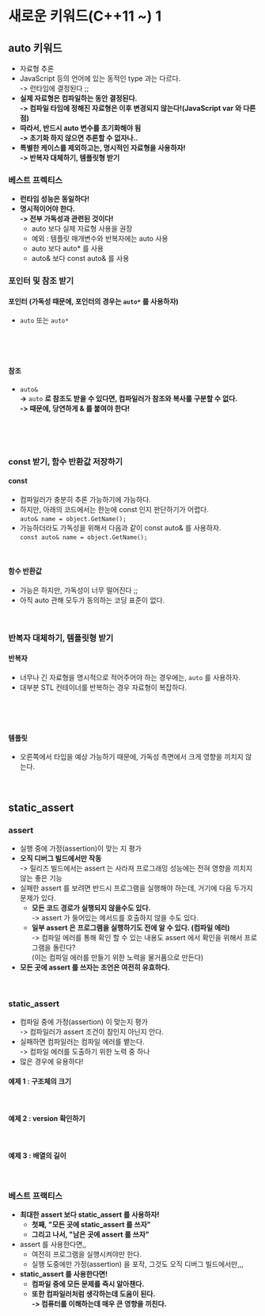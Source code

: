 # 새로운 키워드(C++11 \~) 1

## auto 키워드

* 자료형 추론&#x20;
* JavaScript 등의 언어에 있는 동적인 type 과는 다르다. \
  \-> 런타임에 결정된다 ;;&#x20;
* **실제 자료형은 컴파일하는 동안 결정된다.** \
  **-> 컴파일 타임에 정해진 자료형은 이후 변경되지 않는다!(JavaScript var 와 다른 점)**
* **따라서, 반드시 auto 변수를 초기화해야 됨**\
  **-> 초기화 하지 않으면 추론할 수 없자나..**&#x20;
* **특별한 케이스를 제외하고는, 명시적인 자료형을 사용하자!**\
  **-> 반복자 대체하기, 템플릿형 받기**

### **베스트 프렉티스**&#x20;

* **런타임 성능은 동일하다!**
* **명시적이어야 한다.** \
  **-> 전부 가독성과 관련된 것이다!**
  * auto 보다 실제 자료형 사용을 권장
  * 예외 : 템플릿 매개변수와 반복자에는 auto 사용
  * auto 보다 auto\* 를 사용&#x20;
  * auto& 보다 const auto& 를 사용

### 포인터 및 참조 받기

#### 포인터 (가독성 때문에, 포인터의 경우는 `auto*` 를 사용하자)

* `auto` 또는 `auto*`

<figure><img src="../../.gitbook/assets/스크린샷 2024-04-13 16.58.36.png" alt=""><figcaption></figcaption></figure>

<figure><img src="../../.gitbook/assets/스크린샷 2024-04-13 17.00.31.png" alt=""><figcaption></figcaption></figure>

#### 참조&#x20;

* `auto&`\
  **->** `auto` **로 참조도 받을 수 있다면, 컴파일러가 참조와 복사를 구분할 수 없다.** \
  **-> 때문에, 당연하게 & 를 붙여야 한다!**

<figure><img src="../../.gitbook/assets/스크린샷 2024-04-13 17.03.01.png" alt=""><figcaption></figcaption></figure>

<figure><img src="../../.gitbook/assets/스크린샷 2024-04-13 17.03.22.png" alt=""><figcaption></figcaption></figure>

### const 받기, 함수 반환값 저장하기&#x20;

#### const&#x20;

* 컴파일러가 충분히 추론 가능하기에 가능하다.&#x20;
* 하지만, 아래의 코드에서는 한눈에 const 인지 판단하기가 어렵다. \
  `auto& name = object.GetName();`
* 가능하더라도 가독성을 위해서 다음과 같이 const auto& 를 사용하자.\
  `const auto& name = object.GetName();`

<figure><img src="../../.gitbook/assets/스크린샷 2024-04-13 17.12.34.png" alt=""><figcaption></figcaption></figure>

#### 함수 반환값

* 가능은 하지만, 가독성이 너무 떨어진다 ;;&#x20;
* 아직 auto 관해 모두가 동의하는 코딩 표준이 없다.

<figure><img src="../../.gitbook/assets/스크린샷 2024-04-13 17.18.15.png" alt=""><figcaption></figcaption></figure>

### 반복자 대체하기, 템플릿형 받기

#### 반복자

* 너무나 긴 자료형을 명시적으로 적어주어야 하는 경우에는, `auto` 를 사용하자.&#x20;
* 대부분 STL 컨테이너를 반복하는 경우 자료형이 복잡하다.&#x20;

<figure><img src="../../.gitbook/assets/스크린샷 2024-04-13 17.20.20.png" alt=""><figcaption></figcaption></figure>

<figure><img src="../../.gitbook/assets/스크린샷 2024-04-13 17.21.35.png" alt=""><figcaption></figcaption></figure>

#### 템플릿&#x20;

* 오른쪽에서 타입을 예상 가능하기 때문에, 가독성 측면에서 크게 영향을 끼치지 않는다.&#x20;

<figure><img src="../../.gitbook/assets/스크린샷 2024-04-13 17.23.46.png" alt=""><figcaption></figcaption></figure>

## static\_assert&#x20;

### assert&#x20;

* 실행 중에 가정(assertion)이 맞는 지 평가&#x20;
* **오직 디버그 빌드에서만 작동** \
  \-> 릴리즈 빌드에서는 assert 는 사라져 프로그래밍 성능에는 전혀 영향을 끼치지 않는 좋은 기능
* 실패한 assert 를 보려면 반드시 프로그램을 실행해야 하는데, 거기에 다음 두가지 문제가 있다.&#x20;
  * **모든 코드 경로가 실행되지 않을수도 있다.** \
    \-> assert 가 들어있는 메서드를 호출하지 않을 수도 있다.&#x20;
  * **일부 assert 은 프로그램을 실행하기도 전에 알 수 있다. (컴파일 에러)**\
    \-> 컴파일 에러를 통해 확인 할 수 있는 내용도 assert 에서 확인을 위해서 프로그램을 돌린다?\
    (이는 컴파일 에러를 만들기 위한 노력을 물거품으로 만든다)
* **모든 곳에 assert 를 쓰자는 조언은 여전히 유효하다.**

<figure><img src="../../.gitbook/assets/스크린샷 2024-04-13 17.38.16.png" alt=""><figcaption></figcaption></figure>

### static\_assert

* 컴파일 중에 가정(assertion) 이 맞는지 평가 \
  \-> 컴파일러가 assert 조건이 참인지 아닌지 안다.&#x20;
* 실패하면 컴파일러는 컴파일 에러를 뱉는다. \
  \-> 컴파일 에러를 도출하기 위한 노력 중 하나
* 많은 경우에 유용하다!

#### 예제 1 : 구조체의 크기&#x20;

<figure><img src="../../.gitbook/assets/스크린샷 2024-04-13 17.49.50.png" alt=""><figcaption></figcaption></figure>

#### 예제 2 : version 확인하기&#x20;

<figure><img src="../../.gitbook/assets/스크린샷 2024-04-13 17.50.44.png" alt=""><figcaption></figcaption></figure>

#### 예제 3 : 배열의 길이&#x20;

<figure><img src="../../.gitbook/assets/스크린샷 2024-04-13 17.52.54.png" alt=""><figcaption></figcaption></figure>

### 베스트 프랙티스

* **최대한 assert 보다 static\_assert 를 사용하자!**
  * **첫째, "모든 곳에 static\_assert 를 쓰자"**
  * **그리고 나서, "남은 곳에 assert 를 쓰자"**
* assert 를 사용한다면,,
  * 여전히 프로그램을 실행시켜야만 한다.&#x20;
  * 실행 도중에만 가정(assertion) 을 포작, 그것도 오직 디버그 빌드에서만,,,&#x20;
* **static\_assert 를 사용한다면!**
  * **컴파일 중에 모든 문제를 즉시 알아챈다.**&#x20;
  * **또한 컴파일러처럼 생각하는데 도움이 된다.** \
    **-> 컴퓨터를 이해하는데 매우 큰 영향을 끼친다.**&#x20;
